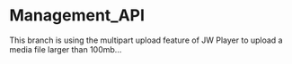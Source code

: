 # Management_API

This branch is using the multipart upload feature of JW Player to upload a media file larger than 100mb...